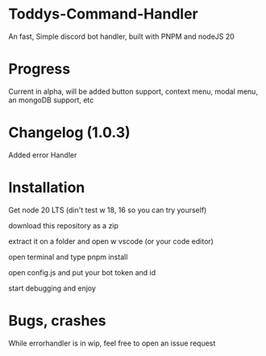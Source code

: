 # Toddys-Command-Handler
 An fast, Simple discord bot handler, built with PNPM and nodeJS 20
# Progress
 Current in alpha, will be added button support, context menu, modal menu, an mongoDB support, etc

# Changelog (1.0.3)
Added error Handler

# Installation
Get node 20 LTS (din't test w 18, 16 so you can try yourself) 

download this repository as a zip

extract it on a folder and open w vscode (or your code editor)

open terminal and type pnpm install

open config.js and put your bot token and id

start debugging and enjoy

# Bugs, crashes
While errorhandler is in wip, feel free to open an issue request
